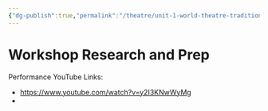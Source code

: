 ```yaml
---
{"dg-publish":true,"permalink":"/theatre/unit-1-world-theatre-traditions/02-08-2022-physical-elements/","dgHomeLink":true,"dgPassFrontmatter":true}
---
```


# Workshop Research and Prep
Performance YouTube Links:
- https://www.youtube.com/watch?v=y2I3KNwWyMg 
- 